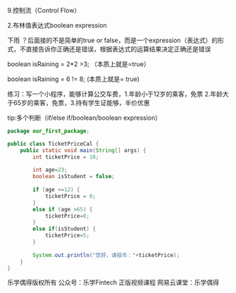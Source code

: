 

9.控制流（Control Flow）



2.布林值表达式boolean expression

下雨 ？后面接的不是简单的true or false，而是一个expression（表达式）的形式，不直接告诉你正确还是错误，根据表达式的运算结果决定正确还是错误

boolean isRaining =  2*2 >3; （本质上就是=true）

boolean isRaining =  6 != 8; (本质上就是= true) 



练习：写一个小程序，能够计算公交车费，1.年龄小于12岁的乘客，免票 2.年龄大于65岁的乘客，免票，3.持有学生证能够，半价优惠

tip:多个判断（if/else if/boolean/boolean expression）



```java
package our_first_package;

public class TicketPriceCal {
	public static void main(String[] args) {
		int ticketPrice = 10;
		
		int age=23;
		boolean isStudent = false;
		
		if (age <=12) {
			ticketPrice = 0;
		}
		else if (age >65) {
			ticketPrice=0;
		}
		else if(isStudent) {
			ticketPrice=5;
		}
		
		System.out.println("您好，请投币："+ticketPrice);	
	}
}

```



乐学偶得版权所有  公众号：乐学Fintech  正版视频课程 网易云课堂：乐学偶得